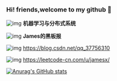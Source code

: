 ### Hi! friends,welcome to my github 👋 


![img](https://img.shields.io/badge/%E7%A0%94%E7%A9%B6%E6%96%B9%E5%90%91-jamesx-orange) **机器学习与分布式系统**

![img](https://img.shields.io/badge/%E5%85%AC%E4%BC%97%E5%8F%B7-James-brightgreen) **James的黑板报**

![img](https://img.shields.io/badge/CSDN-jamesx-blue) https://blog.csdn.net/qq_37756310

![img](https://img.shields.io/badge/Leetcode-jamesx-red) https://leetcode-cn.com/u/jamesx/

[![Anurag's GitHub stats](https://github-readme-stats.vercel.app/api?username=zxhjames)](https://github.com/anuraghazra/github-readme-stats)
